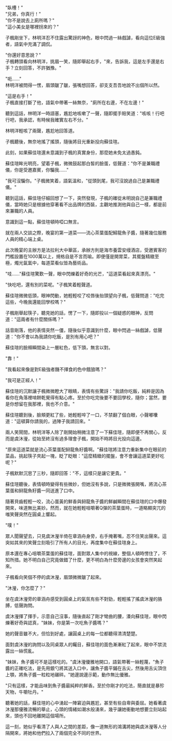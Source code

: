 "臥槽！"  
"兄弟，你真行！"  
"你不是說去上廁所嗎？"  
"這小美女是哪裡拐來的？"  

子楓剛坐下，林明洋忍不住露出驚訝的神色，眼中閃過一絲戲謔，看向這位E級強者，語氣中充滿了調侃。

"你還好意思說？"  
子楓轉頭看向林明洋，挑眉一笑，隨即舉起右手，"來，告訴我，這是左手還是右手？立刻回答，不許猶豫。"  

"呃……"  
林明洋被問得一愣，眉頭皺了皺，張嘴想回答，卻支支吾吾地說不出個所以然。  

"這是右手！"  
子楓直接打斷了他，語氣中帶著一絲無奈，"廁所在右邊，不在左邊！"  

聽到這話，林明洋一時語塞，尷尬地咳嗽了一聲，隨即擺手賠笑道："咳咳！行吧行吧，我承認，有時候我確實左右不分。"  

林明洋輕咳了兩聲，尷尬地回答道。

子楓聽後，無奈地搖了搖頭，隨後將目光重新投向蘇佳瑄。

此刻，如果蘇佳瑄還未意識到子楓的真實身份，那麼她未免太過愚鈍。

蘇佳瑄眸光明亮，望着子楓，微微鼓起那白皙的臉蛋，低聲道："你不是兼職禮儀，你是受邀嘉賓，你騙我……"

"我可沒騙你。"子楓微笑着，語氣溫和，"從頭到尾，我可沒說過自己是兼職禮儀。"

聽到這話，蘇佳瑄仔細回想了一下，突然發現，子楓的確從未明說自己是兼職禮儀，當時她只是根據他穿著看不出品牌的西裝，主觀地推測他與自己一樣，都是前來兼職的人員。

意識到這一點，蘇佳瑄頓時啞口無言。

就在兩人交談之際，晚宴的第一道菜——流心茶葉蛋配鱘龍魚子醬，隨著幾位服務人員的精心端上桌。

此次晚宴的主辦方是法拉利大中華區，承辦方則是海市養雲安缦酒店，受邀賓客的門檻設置在1000萬以上，規格自是不言而喻。即便僅是開胃菜，其擺盤精緻至極，燭光氤氳中，每道菜看似皆為藝術品。

"哇……"蘇佳瑄驚歎一聲，眼中閃爍着好奇的光芒，"這道菜看起來真漂亮。"

"快吃吧，還有別的菜呢。"子楓笑着輕聲道。

蘇佳瑄微微低頭，眼神閃動，她輕輕咬了咬唇後抬頭望向子楓，低聲問道："吃完這些，今晚我還能回學校嗎？"

子楓剛舉起筷子，聽見她的話，愣了一下，隨即投以一個疑惑的眼神，反問道："這兩者有什麼關係嗎？"

話音剛落，他的表情突然一僵，隨後似乎意識到什麼，眼中閃過一絲戲謔，低聲道："你不會以為我請你吃飯，是別有用心吧？"

蘇佳瑄的臉頰瞬間染上一層紅色，低下頭，無言以對。

"靠！"

"我看起來像是對E級強者饑不擇食的色中餓狼嗎？" 

"我可是正經人！"

蘇佳瑄的沉默讓子楓微微瞪大了眼睛，表情有些驚訝："我請你吃飯，純粹是因為看你在角落裡啃餅乾覺得有點心疼。至於你吃完後要不要回學校，隨你；當然，要是你想留在我那裡，我也不介意。"

蘇佳瑄聽到後，臉頰更紅了些，她輕輕啐了一口，不禁翻了個白眼，小聲嘟囔道："這頓算你請我的，過陣子我請回來。"

兩人笑鬧間，林明洋等人除了剛開始稍微注意了一下蘇佳瑄，隨即便不再關心，反而是虞沐瀅，從始至終沒有過多理會子楓，開始不時將目光投向這邊。

"原來這道菜就是流心茶葉蛋配鲟龍魚籽醬啊。"蘇佳瑄將注意力重新集中在眼前的菜品，挑起筷子夾起一塊，眨了眨眼："這麼精緻的擺盤，會不會讓這道菜更好吃呢？"

子楓默默沉思了三秒，隨即回答："不，這樣只是讓它更貴。"

蘇佳瑄聽後，表情頓時變得有些微妙，但她沒有多說，只是微微張開嘴，將流心茶葉蛋和鲟龍魚籽醬一同送進了口中。

隨著貝齒輕輕一咬，流心蛋黃的鮮香與鲟龍魚子醬的鮮鹹瞬間在蘇佳瑄的口中爆發開來，味道無比美妙。然而，就在她輕輕咀嚼著Q彈的茶葉蛋時，一道略顯突兀的嗤笑聲突然在圓桌上響起。

"噗！"

眾人聞聲望去，只見虞沐瀅半倚在章涵舟身旁，右手掩著嘴，忍不住笑出聲來。這突如其來的笑聲立刻吸引了所有人的目光，再度集中在蘇佳瑄身上。

原本還在專心咀嚼茶葉蛋的蘇佳瑄，面對眾人集中的視線，整個人頓時愣住了，不知所措。她不明白自己究竟做錯了什麼，更不明白為什麼旁邊的女孩會突然笑起來。

子楓看向笑個不停的虞沐瀅，眉頭微微皺了起來。

"沐瀅，你怎麼了？"

坐在虞沐瀅旁的章涵舟感受到圓桌上的氣氛有些不對勁，輕輕搖了搖虞沐瀅的胳膊，低聲詢問。

虞沐瀅揮了揮手，示意自己沒事，隨後直起了剛才彎曲的腰，湊向蘇佳瑄，眼中閃爍著好奇與認真，"妹妹，你是第一次吃魚子醬嗎？"

她的聲音雖不大，但恰到好處，讓圓桌上的每一位都聽得清清楚楚。

面對虞沐瀅的詢問以及同桌眾人的矚目，蘇佳瑄的面色漸漸紅了起來，眼中不禁流露出一絲慌亂。

"妹妹，魚子醬可不是這樣吃的。"虞沐瀅優雅地開口，語氣帶著一絲輕蔑，"魚子醬的正確吃法，是先用銀勺將其送入口中，讓魚子醬平鋪在舌尖，然後用舌尖頂住上顎，將魚子醬一粒粒地碾碎。"她邊說邊示範，動作無比優雅。

"只有這樣，才能品味到魚子醬最純粹的鮮香。至於你剛才的吃法，簡直就是暴殄天物，牛嚼牡丹。"

聽著她的話，蘇佳瑄的心中湧起一陣窘迫與尷尬，甚至有些自卑與委屈。她看著虞沐瀅那優雅流暢的舉止，心頭的情緒如潮水般湧來，幾乎讓她衝動地想要立刻站起來，頭也不回地離開這個場所。

這一刻，她似乎看清了人與人之間的差距，像一道無形的鴻溝將她與虞沐瀅等人分隔開來，將她和他們拉入了兩個完全不同的世界。